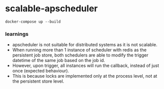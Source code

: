 # scalable-apscheduler
`docker-compose up --build`

### learnings
- apscheduler is not suitable for distributed systems as it is not scalable.
- When running more than 1 instance of scheduler with redis as the persistent job store, both schedulers are able to modify the trigger datetime of the same job based on the job id.
- However, upon trigger, all instances will run the callback, instead of just once (expected behaviour). 
- This is because locks are implemented only at the process level, not at the persistent store level.